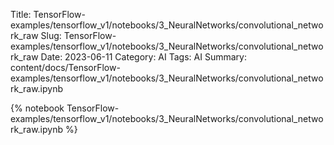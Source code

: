 Title: TensorFlow-examples/tensorflow_v1/notebooks/3_NeuralNetworks/convolutional_network_raw
Slug: TensorFlow-examples/tensorflow_v1/notebooks/3_NeuralNetworks/convolutional_network_raw
Date: 2023-06-11
Category: AI
Tags: AI
Summary: content/docs/TensorFlow-examples/tensorflow_v1/notebooks/3_NeuralNetworks/convolutional_network_raw.ipynb

{% notebook TensorFlow-examples/tensorflow_v1/notebooks/3_NeuralNetworks/convolutional_network_raw.ipynb %}